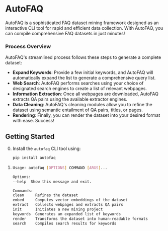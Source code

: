 # AutoFAQ
AutoFAQ is a sophisticated FAQ dataset mining framework designed as an interactive CLI tool for rapid and efficient data collection. With AutoFAQ, you can compile comprehensive FAQ datasets in just minutes!

### Process Overview
AutoFAQ's streamlined process follows these steps to generate a complete dataset:
- **Expand Keywords**: Provide a few initial keywords, and AutoFAQ will automatically expand the list to generate a comprehensive query list.
- **Web Search**: AutoFAQ performs searches using your choice of designated search engines to create a list of relevant webpages.
- **Information Extraction**: Once all webpages are downloaded, AutoFAQ extracts QA pairs using the available extractor engines.
- **Data Cleaning**: AutoFAQ's cleaning modules allow you to refine the dataset using semantic entailment of QA pairs, titles, or pages.
- **Rendering**: Finally, you can render the dataset into your desired format with ease. Success!

## Getting Started
0. Install the `autofaq` CLI tool using:
    ```sh
    pip install autofaq
    ```
1.
    ```sh 
    Usage: autofaq [OPTIONS] COMMAND [ARGS]...

    Options:
    --help  Show this message and exit.

    Commands:
    clean     Refines the dataset
    embed     Computes vector embeddings of the dataset
    extract   Collects webpages and extracts QA pairs
    init      Initiates a new mining project
    keywords  Generates an expanded list of keywords
    render    Transforms the dataset into human-readable formats
    search    Compiles search results for keywords
    ```